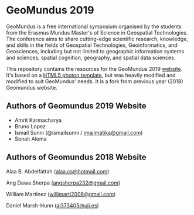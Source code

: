 # GeoMundus 2019
GeoMundus is a free international symposium organised by the students from the Erasmus Mundus Master's of Science in Geospatial Technologies. The conference aims to share cutting-edge scientific research, knowledge, and skills in the fields of Geospatial Technologies, Geoinformatics, and Geosciences, including but not limited to geographic information systems and sciences, spatial cognition, geography, and spatial data sciences.

This repository contains the resources for the GeoMundus 2019 [website](http://geomundus.org/2019). It's based on a [HTML5 photon template](https://html5up.net/photon), but was heavily modified and modified to suit GeoMundus' needs. It is a fork from previous year (2018) Geomundus website.

## Authors of Geomundus 2019 Website
- Amrit Karmacharya
- Bruno Lopez
- Ismail Sunni (@ismailsunni / imajimatika@gmail.com)
- Senait Alema

## Authors of Geomundus 2018 Website
Alaa B. Abdelfattah ([alaa.cs@hotmail.com](mailto:alaa.cs@hotmail.com))

Ang Dawa Sherpa ([angsherpa232@gmail.com](mailto:angsherpa232@gmail.com))

William Martinez ([willimarti2008@gmail.com](mailto:willimarti2008@gmail.com))

Daniel Marsh-Hunn ([al373405@uji.es](mailto:al373405@uji.es))


